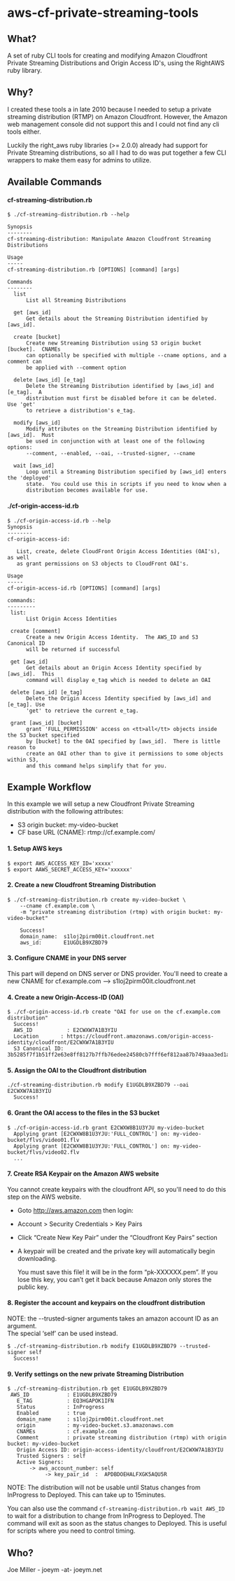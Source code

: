 aws-cf-private-streaming-tools
==============================

What?
-----------
A set of ruby CLI tools for creating and modifying Amazon Cloudfront 
Private Streaming Distributions and Origin Access ID's, using the
RightAWS ruby library.

Why?
----
I created these tools a in late 2010 because I needed to setup a 
private streaming distribution (RTMP) on Amazon Cloudfront.  However,
the Amazon web management console did not support this and I could
not find any cli tools either.

Luckily the right_aws ruby libraries (>= 2.0.0) already had support 
for Private Streaming distributions, so all I had to do was put together
a few CLI wrappers to make them easy for admins to utilize.

Available Commands
------------------
#### cf-streaming-distribution.rb ####
	$ ./cf-streaming-distribution.rb --help

	Synopsis
	--------
	cf-streaming-distribution: Manipulate Amazon Cloudfront Streaming
	Distributions

	Usage
	-----
	cf-streaming-distribution.rb [OPTIONS] [command] [args]

	Commands
	--------
	  list
	      List all Streaming Distributions

	  get [aws_id]
	      Get details about the Streaming Distribution identified by [aws_id].

	  create [bucket]
	      Create new Streaming Distribution using S3 origin bucket [bucket].  CNAMEs
	      can optionally be specified with multiple --cname options, and a comment can
	      be applied with --comment option

	  delete [aws_id] [e_tag]
	      Delete the Streaming Distribution identified by [aws_id] and [e_tag].  A
	      distribution must first be disabled before it can be deleted.  Use 'get'
	      to retrieve a distribution's e_tag.

	  modify [aws_id]
	      Modify attributes on the Streaming Distribution identified by [aws_id].  Must
	      be used in conjunction with at least one of the following options:
	      --comment, --enabled, --oai, --trusted-signer, --cname

	  wait [aws_id]
	      Loop until a Streaming Distribution specified by [aws_id] enters the 'deployed'
	      state.  You could use this in scripts if you need to know when a
	      distribution becomes available for use.

#### ./cf-origin-access-id.rb ####
	$ ./cf-origin-access-id.rb --help
	Synopsis
	--------
	cf-origin-access-id:

	   List, create, delete CloudFront Origin Access Identities (OAI's), as well
	   as grant permissions on S3 objects to CloudFront OAI's.

	Usage
	-----
	cf-origin-access-id.rb [OPTIONS] [command] [args]

	commands:
	---------
	 list:
	      List Origin Access Identities

	 create [comment]
	      Create a new Origin Access Identity.  The AWS_ID and S3 Canonical ID
	      will be returned if successful

	 get [aws_id]
	      Get details about an Origin Access Identity specified by [aws_id].  This
	      command will display e_tag which is needed to delete an OAI

	 delete [aws_id] [e_tag]
	      Delete the Origin Access Identity specified by [aws_id] and [e_tag]. Use
	      'get' to retrieve the current e_tag.

	 grant [aws_id] [bucket]
	      grant 'FULL_PERMISSION' access on <tt>all</tt> objects inside the S3 bucket specified
	      by [bucket] to the OAI specified by [aws_id].  There is little reason to
	      create an OAI other than to give it permissions to some objects within S3,
	      and this command helps simplify that for you.

Example Workflow
----------------
In this example we will setup a new Cloudfront Private Streaming distribution
with the following attributes:

* S3 origin bucket:    my-video-bucket
* CF base URL (CNAME): rtmp://cf.example.com/

#### 1. Setup AWS keys ####
    $ export AWS_ACCESS_KEY_ID='xxxxx'
	$ export AAWS_SECRET_ACCESS_KEY='xxxxxx'

#### 2. Create a new Cloudfront Streaming Distribution ####
	$ ./cf-streaming-distribution.rb create my-video-bucket \
   		--cname cf.example.com \
 		-m "private streaming distribution (rtmp) with origin bucket: my-video-bucket"

 		Success!
		domain_name:  s1loj2pirm00it.cloudfront.net
		aws_id:       E1UGDLB9XZBD79

#### 3. Configure CNAME in your DNS server #####
This part will depend on DNS server or DNS provider.  You'll need to create a new CNAME
for cf.example.com --> s1loj2pirm00it.cloudfront.net

#### 4. Create a new Origin-Access-ID (OAI) ####
	$ ./cf-origin-access-id.rb create "OAI for use on the cf.example.com distribution"
	  Success!
	  AWS_ID           : E2CWXW7A1B3YIU
	  Location       : https://cloudfront.amazonaws.com/origin-access-identity/cloudfront/E2CWXW7A1B3YIU
	  S3 Canonical ID: 3b5285f7f1b51ff2e63e8ff8127b7ffb76edee24580cb7fff6ef812aa87b749aaa3ed1aab389aaaab4453499a7ba57e7

#### 5. Assign the OAI to the Cloudfront distribution ####
	./cf-streaming-distribution.rb modify E1UGDLB9XZBD79 --oai E2CWXW7A1B3YIU
	  Success!

#### 6. Grant the OAI access to the files in the S3 bucket ####
	$ ./cf-origin-access-id.rb grant E2CWXW8B1U3YJU my-video-bucket
	  Applying grant [E2CWXW8B1U3YJU:'FULL_CONTROL'] on: my-video-bucket/flvs/video01.flv
	  Applying grant [E2CWXW8B1U3YJU:'FULL_CONTROL'] on: my-video-bucket/flvs/video02.flv
	  ...
	
#### 7. Create RSA Keypair on the Amazon AWS website ####
You cannot create keypairs with the cloudfront API, so you'll need to do this step
on the AWS website.

* Goto http://aws.amazon.com then login:
* Account > Security Credentials > Key Pairs
* Click “Create New Key Pair” under the “Cloudfront Key Pairs” section
* A keypair will be created and the private key will automatically begin downloading. 

	You must save this file! it will be in the form “pk-XXXXXX.pem”. If you lose this key, 
	you can’t get it back because Amazon only stores the public key.
	
#### 8. Register the account and keypairs on the cloudfront distribution ####
NOTE: the --trusted-signer arguments takes an amazon account ID as an argument.  
The special ‘self’ can be used instead.

	$ ./cf-streaming-distribution.rb modify E1UGDLB9XZBD79 --trusted-signer self
	  Success!
	
#### 9. Verify settings on the new private Streaming Distribution ####
	$ ./cf-streaming-distribution.rb get E1UGDLB9XZBD79
	 AWS_ID            : E1UGDLB9XZBD79
	   E_TAG           : EQ3HGAPOK1IFN
	   Status          : InProgress
	   Enabled         : true
	   domain_name     : s1loj2pirm00it.cloudfront.net
	   origin          : my-video-bucket.s3.amazonaws.com
	   CNAMEs          : cf.example.com
	   Comment         : private streaming distribution (rtmp) with origin bucket: my-video-bucket
	   Origin Access ID: origin-access-identity/cloudfront/E2CWXW7A1B3YIU
	   Trusted Signers : self
	   Active Signers:
	       -> aws_account_number: self
	            -> key_pair_id  :  APDBDOEHALFXGK5AQU5R

NOTE: The distribution will not be usable until Status changes from InProgress to Deployed. 
This can take up to 15minutes.

You can also use the command `cf-streaming-distribution.rb wait AWS_ID` to
wait for a distribution to change from InProgress to Deployed.  The command will
exit as soon as the status changes to Deployed.  This is useful for scripts
where you need to control timing.

Who?
----
Joe Miller - joeym -at- joeym.net